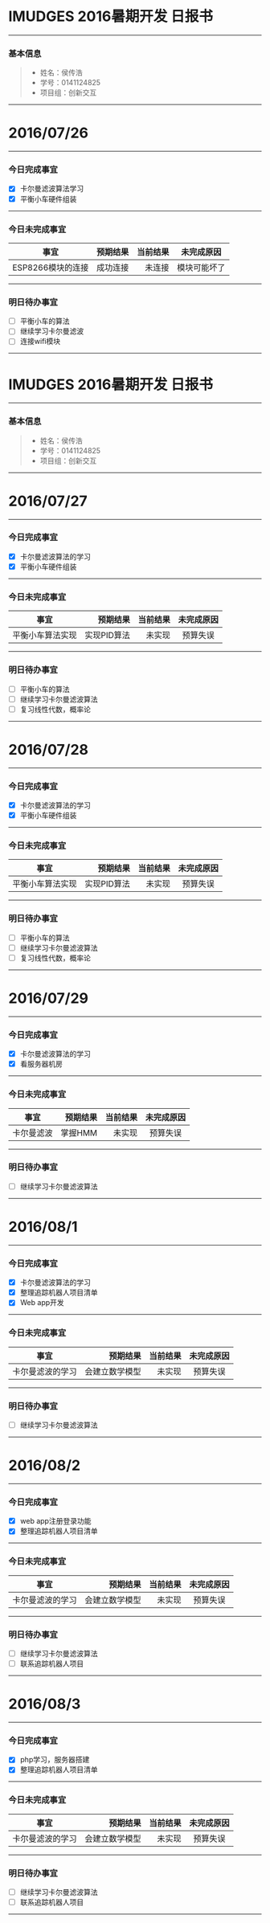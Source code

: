 # IMUDGES 2016暑期开发 日报书


-------


### 基本信息
> * 姓名：侯传浩
> * 学号：0141124825
> * 项目组：创新交互

-------


# 2016/07/26

-------

### 今日完成事宜
- [x]  卡尔曼滤波算法学习
- [x]  平衡小车硬件组装

-----
### 今日未完成事宜


| 事宜     |预期结果| 当前结果  | 未完成原因   | 
| --------   | -----:  | -----:  | :----:  |
| ESP8266模块的连接     | 成功连接    | 未连接   | 模块可能坏了   | 


------
### 明日待办事宜
- [ ] 平衡小车的算法
- [ ] 继续学习卡尔曼滤波
- [ ] 连接wifi模块

-------
# IMUDGES 2016暑期开发 日报书


-------


### 基本信息
> * 姓名：侯传浩
> * 学号：0141124825
> * 项目组：创新交互

-------


# 2016/07/27

-------

### 今日完成事宜
- [x]  卡尔曼滤波算法的学习
- [x]  平衡小车硬件组装

-----
### 今日未完成事宜


| 事宜     |预期结果| 当前结果  | 未完成原因   | 
| --------   | -----:  | -----:  | :----:  |
| 平衡小车算法实现 |实现PID算法 | 未实现  | 预算失误   | 


------
### 明日待办事宜
- [ ] 平衡小车的算法
- [ ] 继续学习卡尔曼滤波算法
- [ ] 复习线性代数，概率论

-------
# 2016/07/28

-------

### 今日完成事宜
- [x]  卡尔曼滤波算法的学习
- [x]  平衡小车硬件组装

-----
### 今日未完成事宜


| 事宜     |预期结果| 当前结果  | 未完成原因   | 
| --------   | -----:  | -----:  | :----:  |
| 平衡小车算法实现 |实现PID算法 | 未实现  | 预算失误   | 


------
### 明日待办事宜
- [ ] 平衡小车的算法
- [ ] 继续学习卡尔曼滤波算法
- [ ] 复习线性代数，概率论

-------

# 2016/07/29

-------

### 今日完成事宜
- [x]  卡尔曼滤波算法的学习
- [x]  看服务器机房

-----
### 今日未完成事宜


| 事宜     |预期结果| 当前结果  | 未完成原因   | 
| --------   | -----:  | -----:  | :----:  |
| 卡尔曼滤波 |掌握HMM | 未实现  | 预算失误   | 


------
### 明日待办事宜
- [ ] 继续学习卡尔曼滤波算法

-------

# 2016/08/1

-------

### 今日完成事宜
- [x]  卡尔曼滤波算法的学习
- [x]  整理追踪机器人项目清单
- [x]  Web app开发

-----
### 今日未完成事宜


| 事宜     |预期结果| 当前结果  | 未完成原因   | 
| --------   | -----:  | -----:  | :----:  |
| 卡尔曼滤波的学习 |会建立数学模型 | 未实现  | 预算失误   | 


------
### 明日待办事宜
- [ ] 继续学习卡尔曼滤波算法

-------
# 2016/08/2

-------

### 今日完成事宜
- [x]  web app注册登录功能
- [x]  整理追踪机器人项目清单

-----
### 今日未完成事宜


| 事宜     |预期结果| 当前结果  | 未完成原因   | 
| --------   | -----:  | -----:  | :----:  |
| 卡尔曼滤波的学习 |会建立数学模型 | 未实现  | 预算失误   | 


------
### 明日待办事宜
- [ ] 继续学习卡尔曼滤波算法
- [ ] 联系追踪机器人项目
-------
# 2016/08/3

-------

### 今日完成事宜
- [x]  php学习，服务器搭建
- [x]  整理追踪机器人项目清单

-----
### 今日未完成事宜


| 事宜     |预期结果| 当前结果  | 未完成原因   | 
| --------   | -----:  | -----:  | :----:  |
| 卡尔曼滤波的学习 |会建立数学模型 | 未实现  | 预算失误   | 


------
### 明日待办事宜
- [ ] 继续学习卡尔曼滤波算法
- [ ] 联系追踪机器人项目
-------

